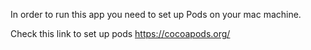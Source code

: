 In order to run this app you need to set up Pods on your mac machine.

Check this link to set up pods https://cocoapods.org/

